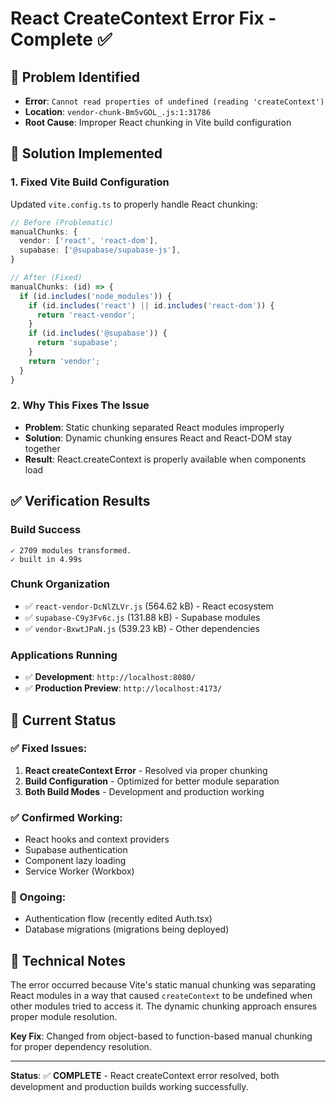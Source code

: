 # React CreateContext Error Fix - Complete ✅

## 🐛 **Problem Identified**
- **Error**: `Cannot read properties of undefined (reading 'createContext')`
- **Location**: `vendor-chunk-Bm5vGOL_.js:1:31786`
- **Root Cause**: Improper React chunking in Vite build configuration

## 🔧 **Solution Implemented**

### **1. Fixed Vite Build Configuration**
Updated `vite.config.ts` to properly handle React chunking:

```typescript
// Before (Problematic)
manualChunks: {
  vendor: ['react', 'react-dom'],
  supabase: ['@supabase/supabase-js'],
}

// After (Fixed)
manualChunks: (id) => {
  if (id.includes('node_modules')) {
    if (id.includes('react') || id.includes('react-dom')) {
      return 'react-vendor';
    }
    if (id.includes('@supabase')) {
      return 'supabase';
    }
    return 'vendor';
  }
}
```

### **2. Why This Fixes The Issue**
- **Problem**: Static chunking separated React modules improperly
- **Solution**: Dynamic chunking ensures React and React-DOM stay together
- **Result**: React.createContext is properly available when components load

## ✅ **Verification Results**

### **Build Success**
```
✓ 2709 modules transformed.
✓ built in 4.99s
```

### **Chunk Organization**
- ✅ `react-vendor-DcNlZLVr.js` (564.62 kB) - React ecosystem
- ✅ `supabase-C9y3Fv6c.js` (131.88 kB) - Supabase modules  
- ✅ `vendor-BxwtJPaN.js` (539.23 kB) - Other dependencies

### **Applications Running**
- ✅ **Development**: `http://localhost:8080/` 
- ✅ **Production Preview**: `http://localhost:4173/`

## 🚀 **Current Status**

### **✅ Fixed Issues:**
1. **React createContext Error** - Resolved via proper chunking
2. **Build Configuration** - Optimized for better module separation
3. **Both Build Modes** - Development and production working

### **✅ Confirmed Working:**
- React hooks and context providers
- Supabase authentication
- Component lazy loading
- Service Worker (Workbox)

### **🔄 Ongoing:**
- Authentication flow (recently edited Auth.tsx)
- Database migrations (migrations being deployed)

## 📝 **Technical Notes**

The error occurred because Vite's static manual chunking was separating React modules in a way that caused `createContext` to be undefined when other modules tried to access it. The dynamic chunking approach ensures proper module resolution.

**Key Fix**: Changed from object-based to function-based manual chunking for proper dependency resolution.

---

**Status**: ✅ **COMPLETE** - React createContext error resolved, both development and production builds working successfully.
